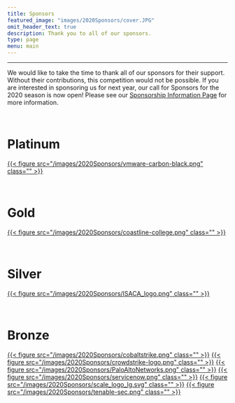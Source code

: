 ```yaml
---
title: Sponsors
featured_image: "images/2020Sponsors/cover.JPG"
omit_header_text: true
description: Thank you to all of our sponsors.
type: page
menu: main
---
```

<hr>

We would like to take the time to thank all of our sponsors for their support. Without their contributions, this competition would not be possible. If you are interested in sponsoring us for next year, our call for Sponsors for the 2020 season is now open! Please see our [Sponsorship Information Page](/about/become-a-sponsor/) for more information.

<br>
<h1> Platinum </h1>

<a href="https://www.carbonblack.com/">{{< figure src="/images/2020Sponsors/vmware-carbon-black.png" class="" >}}</a>

<br>
<h1> Gold </h1>

<a href="https://www.coastline.edu/">{{< figure src="/images/2020Sponsors/coastline-college.png" class="" >}}</a>

<br>
<h1> Silver </h1>

<a href="https://isacala.org/">{{< figure src="/images/2020Sponsors/ISACA_logo.png" class="" >}}</a>

<br>
<h1> Bronze </h1>

<a href="https://www.cobaltstrike.com/">{{< figure src="/images/2020Sponsors/cobaltstrike.png" class="" >}}</a>
<a href="https://www.crowdstrike.com/">{{< figure src="/images/2020Sponsors/crowdstrike-logo.png" class="" >}}</a>
<a href="https://www.paloaltonetworks.com/">{{< figure src="/images/2020Sponsors/PaloAltoNetworks.png" class="" >}}</a>
<a href="https://www.servicenow.com/">{{< figure src="/images/2020Sponsors/servicenow.png" class="" >}}</a>
<a href="https://www.socallinuxexpo.org/">{{< figure src="/images/2020Sponsors/scale_logo_lg.svg" class="" >}}</a>
<a href="https://www.tenable.com/">{{< figure src="/images/2020Sponsors/tenable-sec.png" class="" >}}</a>
